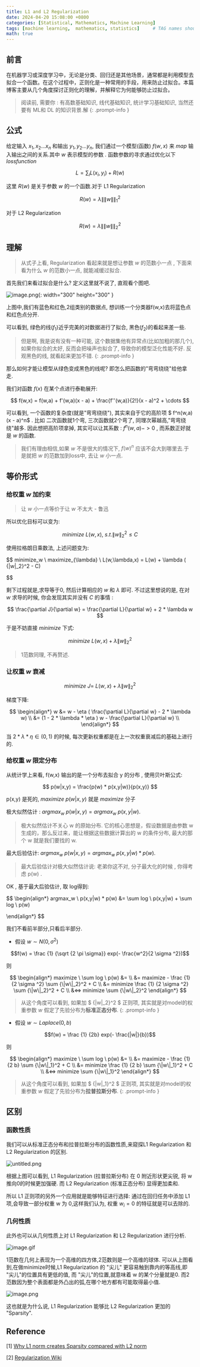 ```yaml
---
title: L1 and L2 Regularization
date: 2024-04-20 15:08:00 +0800
categories: [Statistical, Mathematics, Machine Learning]
tags: [machine learning,  mathematics, statistics]     # TAG names should always be lowercase
math: true
---
```



## 前言

在机器学习或深度学习中，无论是分类、回归还是其他场景，通常都是利用模型去拟合一个函数。在这个过程中，正则化是一种常用的手段，用来防止过拟合。本篇博客主要从几个角度探讨正则化的理解，并解释它为何能够防止过拟合。


> 阅读前, 需要你 : 有高数基础知识, 线代基础知识, 统计学习基础知识, 当然还要有 ML和 DL 的知识背景.解 
{: .prompt-info }

## 公式

给定输入
$x_1,x_2...x_n$
和输出
$y_1,y_2...y_n$,
我们通过一个模型(函数)
$f(w,x)$
来 $map$ 输入输出之间的关系.其中 $w$ 表示模型的参数 . 函数参数的寻求通过优化以下 $loss function$

$$
L = \sum_{i} L(x_i,y_i)  + R(w)
$$

这里 $R(w)$ 是关于参数 $w$ 的一个函数.对于 L1 Regularization

$$R(w) = \lambda {\|\|w\|\|_1}^2$$

对于 L2 Regularization

$$R(w) = \lambda {\|\|w\|\|_2}^2$$ 


## 理解 

> 从式子上看, Regularization 看起来就是想让参数 $w$ 的范数小一点 , 下面来看为什么 $w$ 的范数小一点, 就能减缓过拟合. 


首先我们来看过拟合是什么? 定义这里就不说了, 直观看个图吧.

![image.png](https://s2.loli.net/2024/04/20/csCq1bnfWRQ7mg4.png){: width="300" height="300" }

上图中,我们有蓝色和红色,2组类别的数据点, 想训练一个分类器f(w,x)去将蓝色点和红色点分开. 

可以看到, 绿色的线($f_1$)近乎完美的对数据进行了拟合, 黑色($f_2$)的看起来差一些. 

> 但是啊, 我是说有没有一种可能, 这个数据集他有异常点(比如加粗的那几个), 如果你拟合的太好, 反而会把噪声也拟合了, 导致你的模型泛化性能不好. 反观黑色的线, 就看起来更加不错.
{: .prompt-info }

那么如何才能让模型从绿色变成黑色的线呢? 即怎么把函数的"弯弯绕绕"给他拿走. 

我们对函数 $f(x)$ 在某个点进行泰勒展开:

$$
f(w,x) = f(w,a) + f'(w,a)(x - a) + \frac{f''(w,a)}{2!}(x - a)^2 + \cdots
$$

可以看到, 一个函数的复杂度(就是"弯弯绕绕"), 其实来自于它的高阶项 $ f^n(w,a)(x - a)^n$ . 比如 二次函数就1个弯, 三次函数就2个弯了, 同理次幂越高,"弯弯绕绕"越多. 因此想把高阶项拿掉, 其实可以让其系数 : $f^n(w,a) -> 0$ , 而系数正好就是 $w$ 的函数. 

> 我们有理由相信,如果 $w$ 不是很大的情况下, $f(w)^n$ 应该不会大到哪里去.于是就把 $w$ 的范数加到loss中, 去让 $w$ 小一点.

## 等价形式

### 给权重 $w$ 加约束

> 让 $w$ 小一点等价于让 $w$ 不太大 - 鲁迅

所以优化目标可以变为:

$$
minimize \ L(w,x) , \ s.t. {\|w\|_2}^2 \leq C
$$

使用拉格朗日乘数法, 上述问题变为:

$$
minimize_w \  maximize_{\lambda} \ L(w,\lambda,x) = L(w) + \lambda ( {\|w\|_2}^2 -  C)

$$

剩下过程就是,求导等于0, 然后计算相应的 $w$ 和 $\lambda$ 即可. 不过这里想说的是, 在对 $w$ 求导的时候, 你会发现其实并没有 $C$ 的事情 :

$$
\frac{\partial J}{\partial w} = \frac{\partial L}{\partial w} + 2 * \lambda w
$$

于是不妨直接 $minimize$ 下式:

$$
minimize \ L(w,x) + \lambda {\|w\|_2}^2
$$

> 1范数同理, 不再赘述.

### 让权重 $w$ 衰减

$$
minimize \ J = \ L(w,x) + \lambda {\|w\|_2}^2
$$

梯度下降:

$$
\begin{align*}
w &= w - \eta ( \frac{\partial L}{\partial w} - 2 * \lambda w) \\
&= (1 - 2 * \lambda *  \eta ) w - \frac{\partial L}{\partial w} \\
\end{align*}
$$


当
$2 * \lambda *  \eta  \in (0,1)$
的时候, 每次更新权重都是在上一次权重衰减后的基础上进行的.


### 给权重 $w$ 限定分布

从统计学上来看, f(w,x) 输出的是一个分布去拟合 y 的分布 , 使用贝叶斯公式:

$$
p(w|x,y) = \frac{p(w) * p(x,y|w)}{p(x,y)} 
$$

p(x,y) 是死的, 
$maximize \ p(w|x,y)$ 
就是 $maximize$ 分子


极大似然估计 : 
$argmax_w \ p(w|x,y) = argmax_w \ p(x,y|w)$.

> 极大似然估计不关心 w 的原始分布. 它的核心思想是，假设数据是由参数 w 生成的，那么反过来，能让根据这些数据计算出的 w 的条件分布, 最大的那个 w 就是我们要找的 w.


最大后验估计: 
$argmax_w \ p(w|x,y) = argmax_w \ p(x,y|w) * p(w)$.

> 最大后验估计对极大似然估计说: 老弟你这不对, 分子最大化的时候 , 你得考虑 p(w) . 

OK , 基于最大后验估计, 取 log得到:

$$
\begin{align*}
argmax_w \ p(x,y|w) * p(w) &= \sum log \ p(x,y|w) + \sum log \ p(w)

\end{align*}
$$

我们不看前半部分,只看后半部分.

- 假设 $w \sim N(0 , \sigma ^ 2)$

$$f(w) = \frac {1} {\sqrt {2 \pi \sigma}} exp(- \frac{w^2}{2 \sigma ^2})$$

则

$$
\begin{align*}
maximize \  \sum log \ p(w) &= \\
&=  maximize - \frac {1} {2 \sigma ^2} \sum {\|w\|_2}^2 + C \\ 
&= minimize  \frac {1} {2 \sigma ^2} \sum {\|w\|_2}^2 + C \\  
&<=> minimize \sum {\|w\|_2}^2 
\end{align*}
$$

> 从这个角度可以看到, 如果加 
> $ {\|w\|_2}^2 $
> 正则项, 其实就是对model的权重参数 $w$ 假定了先验分布为**标准正态分布**. 
{: .prompt-info }



- 假设 $w \sim Laplace(0 , b)$

$$f(w) = \frac {1} {2b} exp(- \frac{|w|}{b})$$

则

$$
\begin{align*}
maximize \  \sum log \ p(w) &= \\
&=  maximize - \frac {1} {2 b} \sum {\|w\|_1}^2 + C \\ 
&= minimize  \frac {1} {2 b} \sum {\|w\|_1}^2 + C \\  
&<=> minimize \sum {\|w\|_1}^2 
\end{align*}
$$

> 从这个角度可以看到, 如果加 
> $ {\|w\|_1}^2 $
> 正则项, 其实就是对model的权重参数 $w$ 假定了先验分布为**拉普拉斯分布**. 
{: .prompt-info }


## 区别


### 函数性质


我们可以从标准正态分布和拉普拉斯分布的函数性质,来窥探L1 Regularization 和 L2 Regularization 的区别.

![untitled.png](https://s2.loli.net/2024/04/20/nhvpas6JESRMAUf.png)

根据上图可以看到, L1 Regularization (拉普拉斯分布) 在 0 附近形状更尖锐, 将 w 推向0的时候更加强硬. 而  L2 Regularization (标准正态分布) 显得更加柔和. 

所以 L1 正则项的另外一个应用就是能够特征进行选择: 通过在回归任务中添加 L1 项,会导致一部分权重 w 为 0,这样我们认为, 权重 $w_i=0$ 的特征就是可以去除的. 

### 几何性质

此外也可以从几何性质上对 L1 Regularization 和 L2 Regularization 进行分析.

![image.gif](https://miro.medium.com/v2/resize:fit:1600/format:webp/1*_e8BLNA749W_7yxi7hz-DA.gif)

1范数在几何上表现为一个高维的四方体,2范数则是一个高维的球体. 可以从上图看到,在做minimize时候,L1 Regularization 的 "尖儿" 更容易触到靠内的等高线,即 "尖儿"的位置具有更低的值, 而 "尖儿"的位置,就意味着 w 的某个分量就是0. 而2范数因为整个表面都是外凸出的弧,在哪个地方都有可能取得最小值.

![image.png](https://miro.medium.com/v2/resize:fit:1400/format:webp/1*GdOo-X5Mq2CYLzci6reoZw.png)

这也就是为什么说, L1 Regularization 能够比 L2 Regularization 更加的 "Sparsity".


## Reference

[1] [Why L1 norm creates Sparsity compared with L2 norm](https://satishkumarmoparthi.medium.com/why-l1-norm-creates-sparsity-compared-with-l2-norm-3c6fa9c607f4)

[2] [Regularization Wiki](https://en.wikipedia.org/wiki/Regularization_(mathematics))








